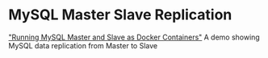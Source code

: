 # MySQL Master Slave Replication

["Running MySQL Master and Slave as Docker Containers"](docker-compose-up.png?raw=true)
A demo showing MySQL data replication from Master to Slave
